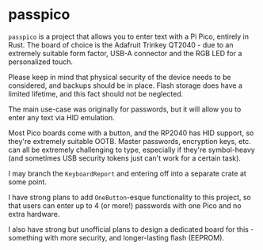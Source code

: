 # passpico

`passpico` is a project that allows you to enter text with a Pi Pico, entirely in Rust. The board of choice is the Adafruit Trinkey QT2040 - due to an extremely suitable form factor, USB-A connector and the RGB LED for a personalized touch.

Please keep in mind that physical security of the device needs to be considered, and backups should be in place. Flash storage does have a limited lifetime, and this fact should not be neglected.

The main use-case was originally for passwords, but it will allow you to enter any text via HID emulation.

Most Pico boards come with a button, and the RP2040 has HID support, so they're extremely suitable OOTB. Master passwords, encryption keys, etc. can all be extremely challenging to type, especially if they're symbol-heavy (and sometimes USB security tokens just can't work for a certain task).

I may branch the `KeyboardReport` and entering off into a separate crate at some point.

I have strong plans to add `OneButton`-esque functionality to this project, so that users can enter up to 4 (or more!) passwords with one Pico and no extra hardware.

I also have strong but unofficial plans to design a dedicated board for this - something with more security, and longer-lasting flash (EEPROM).